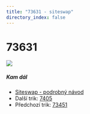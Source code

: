 ```yaml
---
title: "73631 - siteswap"
directory_index: false
---
```


# 73631

![](/animace/siteswap/73631.gif)

##### Kam dál

- [Siteswap - podrobný návod](/siteswap.html "Podrobné vysvětlení siteswapů..")
- Další trik: [7405](7405.html "Siteswap 7405")
- Předchozí trik: [73451](73451.html "Siteswap 73451")

